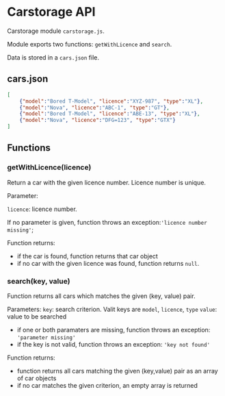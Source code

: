 # Carstorage API

Carstorage module `carstorage.js`. 

Module exports two functions: `getWithLicence` and `search`.

Data is stored in a `cars.json` file.

## cars.json

```json
[
    {"model":"Bored T-Model", "licence":"XYZ-987", "type":"XL"},
    {"model":"Nova", "licence":"ABC-1", "type":"GT"},
    {"model":"Bored T-Model", "licence":"ABE-13", "type":"XL"},
    {"model":"Nova", "licence":"DFG=123", "type":"GTX"}
]
```

## Functions

### **getWithLicence(licence)**

Return a car with the given licence number. Licence number is unique.

Parameter:

`licence`: licence number. 

If no parameter is given, function throws an exception:`'licence number missing'`;

Function returns:
-   if the car is found, function returns that car object
-   if no car with the given licence was found, function returns `null`.

### **search(key, value)**

Function returns all cars which matches the given (key, value) pair.

Parameters:
`key`: search criterion. Valit keys are `model`, `licence`, `type`
`value`: value to be searched

- if one or both paramaters are missing, function throws an exception: `'parameter missing'`
- if the key is not valid, function throws an exception: `'key not found'`

Function returns:
-   function returns all cars matching the given (key,value) pair as an array of car objects
-   if no car matches the given criterion, an empty array is returned

